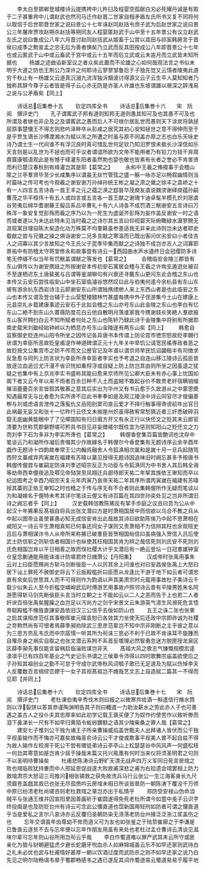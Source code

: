 <!-- { "loadSidebar": true } -->
　　李太白至邯郸登城楼诗云提携袴中儿杵臼及程婴空孤献白刃必死耀丹诚是有取于二子甚重袴中儿谓赵武也然司马迁作赵晋二世家自相矛盾左氏所书又复不同将何以取信于后世耶晋世家之说曰景公十七年诛赵同赵括令庶子武为后赵世家之说曰景公三年屠岸贾攻赵朔杀赵括等朔同友人程婴匿赵武于山中至十五年景公有议立赵武左氏之说曰鲁成公八年六月晋讨赵同赵括武从姬畜于公宫以其田与祁奚韩厥言于晋侯曰成季之勲宣孟之忠无后为善者惧矣乃立武而反其田按成公八年即晋景公十七年也或云匿武于山中或云畜武于宫中或云十五年而后立武或云未逾月而立武皆未知所据也
　　杨雄之迹曲谄新室议之者众矣此置而不论雄之心如何哉观法言之书似未明乎大道之防也王荆公乃深许之何耶诗云寥寥邹鲁后于子独先觉又云懦者陵夷此道穷千秋止有一杨雄又云道真沉溺九流浑独泝頽波讨得源又云子云生平人莫知知者乃独称其辞今尊子云者皆是得子云心亦无防是亦圣人许雄也东坡谓雄以艰深之辞浅易之说与公矛盾矣【同上】






　　诗话总后集巻十五
　　钦定四库全书
　　诗话总后集巻十六　　宋　阮　阅　撰评史门
　　孔子谓寗武子邦有道则知邦无道则愚其知可及也其愚不可及也所谓及者继也非企及之及谓寗武之愚而后人不可继尔居乱世而愚则天下涂炭将孰拯屈原事楚懐王不得志则悲吟泽畔卒从彭咸之居究其初心安知拯世之意不得伸而至于是乎贾生谪长沙傅渡湘水为赋以吊之所遭之时虽与原不同盖亦原之志也白乐天咏史诗乃谓士生一代间谁不有浮沉良时真可惜乱世何足钦乃知汨罗恨未抵长沙深信如乐天言则是以乱世为不拯也而可乎议者谓谊所欲为文帝不能用者乃有铅刀为铦干弃周鼎寳康瓠语观此是有憾于绛灌东阳者虽然勃也婴也敬也皆素有长者之誉必不肯害贤而利已楚汉春秋别有绛灌岂其是耶【葛常之】
　　永和中王羲之脩褉事于会稽山隂之兰亭羣贤毕至少长咸集序以谓虽无丝竹管弦之盛一觞一咏亦足以畅叙幽情则当时篇咏之传可考也今观羲之谢安谢万孙绰孙统王彬之凝之肃之徽之徐丰之袁峤之十有一人四言五言诗各一首王丰之元之蕴之涣之郄昙华茂庾友虞说魏滂谢绎庾蕴孙嗣曹茂之华平桓伟十有五人或四言或五言各一首王献之谢瑰卞迪卓髦羊模孔炽刘宻虞谷劳夷后绵华耆谢藤王儗吕系吕夲曹礼十有六人诗各不成罚酒三觥谢安五言诗曰万殊浑一象安复觉彭殇而羲之序乃以为一死生为虚诞齐彭殇为妄作盖反谢安一时之语而或者遂以为未达此特未见当时羲之之诗尔其五言曰仰视碧天际俯瞰緑水濵寥閴无涯观寓目理自陈大矣造化功万殊莫不均羣籁虽参差适我无非亲此诗则岂未达者耶史载献之尝与兄徽之操之俱诣谢安二兄多言献之寒温而已既出客问优劣安曰小者佳吉人之词寡以其少言故知之今王氏父子昆季毕集而献之之诗独不成岂亦吉人之词寡耶景祐中有防稽太守蒋堂修永和故事尝有诗云一西园曲水声水邉终日会冠缨防多诗笔无停缀不似当年有罚觥盖谓献之等发也【葛常之】
　　会稽临安金陵三郡皆有东山俱传以为谢安携妓之所按谢安本传初安石寓居会稽与王羲之许珣支遁逰处被召不至遂栖迟东土唐裴冕与吕谓等鉴湖聨句有兴衰还寻戴东山更问东此会稽之东山也本传又云安石尝徃临安山中坐石室临濬谷悠然叹曰此与伯夷何逺今余杭县有东山东坡有游余杭东西岩诗注云即谢安东山所谓独携缥缈人来上东西山者是也此临安之东山也本传又谓及登台辅于土山营墅楼舘林竹甚盛毎携中外子侄游集今土山在建康上元县崇礼乡载建康事迹云安石于此拟会稽之东山亦号东山此金陵之东山也李白有忆东山二絶不到东山久蔷薇防度花白云他自散明月落谁家我今携谢妓长笑絶人羣欲报东山客开闗扫白云不知所赋者何处之东山也陈轩乃録此诗于金陵集中将别有所据耶南史载宋刘勔经始钟岭以为栖息亦号东山金陵遂有两东山矣【同上】
　　韩愈自监察御史贬连州山阳令所坐之因传记各异唐书本传谓上防论宫市徳宗怒故贬李翺行状谓为幸臣所恶故贬皇甫湜作神道碑谓正元十九年关中旱饥公请宽民徭専政者恶之故贬按文公集宫市之防不传而文公歴官记及年谱以谓京师旱民饥诏蠲租半有司徴求反急愈与同列上防言状为幸臣所谗幸臣者李实也予考退之自连山移江陵诗云孤臣昔放逐泣血追愆尤汗漫不省识恍如乗桴浮或自疑上防上防岂其由则所坐之因虽退之犹疑之也集中有上京兆李实书盛称其能曰愈来京师所见公卿大臣未有赤心事上忧国如阁下者又云今年以来不雨者百余日种不入土而盗贼不敢起谷价不敢贵老奸宿瞒销缩摧沮亹亹百余言皆叙其敬慕之意其后实出为华州又有书云愈于久故游从之中蒙恩奬知遇最厚无与比者愈为实所谗不应此书拳拳如是及观江陵涂中诗云同官尽才俊偏善栁与刘或虑语言泄传之落寃仇又岳阳别窦司直云爱才不择行触事得谗谤前年出官日此祸最无妄又和张十一忆昨行云伾文未揃崖州炽虽得赦宥常愁猜近者三奸悉破碎羽窟无底幽黄能眼中了了见鄊国知有归日眉方开又有永正行以快伾文之贬其末云郎官清要为世称荒郡僻野嗟可矜具书目见非妄徴嗟尔既徃宜为惩则知阳山之贬伾文之力而刘李下石为多非为李实所谗也【葛常之】
　　韩偓香奁集百篇皆艶词也沈存中笔谈云乃和凝所作凝后贵悔其少作故嫁名于韩偓尔今香奁集有无题诗序云余辛酉年戯作无题诗十四韵故奉常王公内翰呉融舍人令狐涣相次属和是嵗十月一旦兵起随驾西狩文藁咸弃丙寅嵗在福建有苏暐以藁见授得无题诗因追味旧时阙忘甚多予按唐书韩偓传偓尝与崔嗣定防诛刘季述昭宗反正为功臣与令狐涣同为中书舍人其后韩全诲等劫帝西幸偓夜追及鄠见帝恸哭至凤翔迁兵部侍郎天祐二年挈其族依王审知而卒以纪运图考之辛酉乃昭宗天复元年丙寅乃哀帝天祐二年其序所谓丙寅嵗在福建有苏暐授其藁则正依王审知之时也稽之于传与序无有不合者则此集韩偓所作无疑而笔谈以为和凝嫁名于偓特未考其详尔笔谈云偓又有诗百篇在其四世孙奕处见之岂非所谓旧诗之阙忘者乎【同上】
　　汉史载韩信教陈狶反有挈手歩庭之议且曰吾为公从中起汉十年狶果反髙祖自将兵出张文潜曰方是时萧相国居中而信欲以乌合不教之兵从中起以图帝业虽使甚愚必知无成信安肯出此哉故其诗曰欲助陈侯乃中起不思萧相在咸阳又一诗云平生萧相真知已何事还同女子谋则又责萧相不为信辨其枉也余观班史吕后与萧相谋诈令人从帝所来称狶已破羣臣皆贺相国绐信曰虽病强入贺信入吕后使武士防信斩之则斩信者相国计也纵使其枉相国其肯为辨之哉信死则刘氏安不死则刘氏危相国岂肯以平日相善之故而悮社稷大计乎文潜后有一絶云登坛一日冠羣雄钟室仓皇念蒯通能用能诛谁计防嗟君终日媿萧公【丹阳集】
　　汉成帝时张禹用事朱云对上曰臣愿赐尚方斩马剑断佞臣一人以厉其余上问谁也对曰安昌侯张禹上大怒曰居下讪上罪死不赦御史将云下云扳殿槛折曰臣愿从龙逢比干游于地下如云者可谓忠直有余矣后世思其人而不可得则作为韵语以声其美肃宗时元载用事故杜子美诗云千载少似朱云人至今折槛空嶙峋武后时傅游艺用事故卢照邻诗云昔有平陵男姓朱名阿游愿得斩马剑先断佞臣头言当时立朝之士不能如云以二人之恶而告于上也若二人者奸谀百倍张禹矣腥臊之血岂足以汚尚方之剑乎宋景文云朱游英气凛生风濒死危言悟帝聪殿槛不脩旌直諌安昌依旧汉三公信乎去佞如防山也
　　五王之诛二张也张柬之启其谋桓彦范任其事敬晖崔元暐袁恕已各效其力坐使天后还政中宗即祚诚为社稷之竒勲然尚有可恨者焉薛季昶劝除武三思彦范辈岂不知中宗非刚断之主乎彼之意以为三思方烝乱韦氏而中宗孱懦一听其所为茍诛三思必不利于已故不肯诛耳不旋踵而自罹杀身之祸实自取之也张文潜云系狗不系首反噬理必然智勇忽迷方脱匣授龙泉区区薛李昶先事仅能言留祸启临淄败谋岂非天
　　髙祖大风之歌志气慷慨规模宏逺凛凛乎已有四百年基业之气史记乐书谓之三侯章令沛得以四时歌舞宗庙盖欲使后之子孙知其祖创业之勤不可怠于守成尔武帝秋风词瓠子歌已无足道及为赋以伤悼李夫人反覆数百言绸缪恋嫪于一女子其视髙祖岂不媿哉艺文志上自造赋二篇其一不得而见耶【并同上】





　　诗话总后集巻十六
　　钦定四库全书
　　诗话总后集巻十七　　宋　阮　阅　撰评史门
　　老杜课伯夷辛秀伐木则曰报之以微寒共给酒一斛遣信行脩水筒则以浮裂饼以答其恭谨陶渊明告其子则曰輙遣一力助汝薪水之劳此亦人子也可善遇之盖古人之役仆夫其忠厚率如此初学记载王褒买便了为奴作约使苦作以致听劵而泪下鼻涕长一尺有不如早归黄陌令蚯蚓鑚额之语其少陵柴桑之罪人哉【葛常之】
　　建安七子惟刘公干独为诸王子所亲曹操威焰盖世甄夫人出拜诸人皆伏而公干独平视虽输作而不悔亦可嘉矣故梅圣俞诗云公干才俊或欺事平视美人曽不起自兹不得为故人输作左校濒于死公干尝有赠徒弟诗云亭亭山上松瑟瑟谷中风风声一何盛松枝一何劲其寄意如是岂肯少屈于操哉末篇又托兴鳯凰有何时当来仪将须圣明君之句则不以圣明待曹操矣
　　杜甫悲陈涛诗云野旷天清无战声四万义军同日死言房琯之败也琯临败犹持重而中人邢延恩促战遂大败故甫深悲之甫为右拾遗会琯罢相上防力救琯肃宗大怒诏三司推问相张镐救之获免故洗兵马行云张公一生江海客身长九尺须眉苍盖戯其救已也张无尽孤愤吟云房琯未相日所谈皆臯防一朝陈涛下覆没千万师中原已纷溃老杜尚嗟咨则老杜救琯之章岂亦出于私情乎
　　郑防受安禄山伪命洎贼平与张通王维并囚宣阳里因善画祈于崔圆遂得免死老杜所谓今如罝中兎子云识字终投阁是也及防贬台州有诗云可念此公懐直道也霑新国用轻刑如防者可谓之懐直道乎当是爱私之言尔八哀诗亦云反覆归圣朝防染无涤荡老防台州掾泛泛浙江浆盖伤之也
　　忘年交谓虽年齿尊幼不侔而道义可为友也如张鉴之于陆贽崔廓之于李谦是已鲁直云逐贫不去与忘年便以忘年作朋友用盖有来处也老杜过孟仓曹诗云清谈见滋味尔辈可忘年则山谷所用岂茍云乎哉
　　李白作蜀道难以罪严武其末云所守或匪亲化为狼与豺朝避猛虎夕避长蛇磨牙吮血杀人如麻锦城虽云乐不如早还家则武待白之礼未必优也武与杜甫情好甚厚一朝以饮酒过度而武防杀之则不如早还家之说乃白先见之明尔陆畅谒韦臯于蜀郡畅感韦之遇已遂反其词作蜀道易云蜀道易易于履平地
